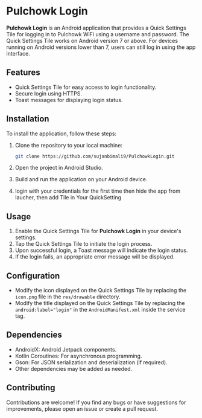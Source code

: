 # Pulchowk Login

**Pulchowk Login** is an Android application that provides a Quick Settings Tile for logging in to Pulchowk WiFi using a username and password. The Quick Settings Tile works on Android version 7 or above. For devices running on Android versions lower than 7, users can still log in using the app interface.

## Features

- Quick Settings Tile for easy access to login functionality.
- Secure login using HTTPS.
- Toast messages for displaying login status.

## Installation

To install the application, follow these steps:

1. Clone the repository to your local machine:

   ```bash
   git clone https://github.com/sujanbimali9/PulchowkLogin.git
   ```

2. Open the project in Android Studio.

3. Build and run the application on your Android device.

4. login with your credentials for the first time then hide the app from laucher, then add Tile in Your QuickSetting

## Usage

1. Enable the Quick Settings Tile for **Pulchowk Login** in your device's settings.
2. Tap the Quick Settings Tile to initiate the login process.
3. Upon successful login, a Toast message will indicate the login status.
4. If the login fails, an appropriate error message will be displayed.

## Configuration

- Modify the icon displayed on the Quick Settings Tile by replacing the `icon.png` file in the `res/drawable` directory.
- Modify the title displayed on the Quick Settings Tile by replacing the `android:label="login"` in the `AndroidManifest.xml` inside the service tag.

## Dependencies

- AndroidX: Android Jetpack components.
- Kotlin Coroutines: For asynchronous programming.
- Gson: For JSON serialization and deserialization (if required).
- Other dependencies may be added as needed.

## Contributing

Contributions are welcome! If you find any bugs or have suggestions for improvements, please open an issue or create a pull request.
